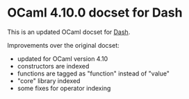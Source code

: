 # OCaml 4.10.0 docset for Dash

This is an updated OCaml docset for [Dash](https://kapeli.com/dash).

Improvements over the original docset:

 * updated for OCaml version 4.10
 * constructors are indexed
 * functions are tagged as "function" instead of "value"
 * "core" library indexed
 * some fixes for operator indexing
